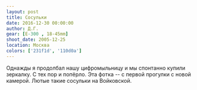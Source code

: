```yaml
---
layout: post
title: Сосульки
date: 2016-12-30 00:00:00
author: Д.Г.
gear: [E-300 , 18-45mm]
shoot_date: 2005-12-25
location: Москва
colors: ['231f1d', '110d0a']
---
```


Однажды я продолбал нашу цифромыльницу и мы спонтанно купили зеркалку. С тех пор и попёрло. Эта фотка -- с первой прогулки с новой камерой. Лютые такие сосульки на Войковской.

